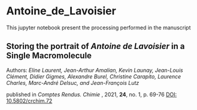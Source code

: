 # Antoine_de_Lavoisier

This jupyter notebook present the processing performed in the manuscript

## Storing the portrait of *Antoine de Lavoisier* in a Single Macromolecule

Authors: *Eline Laurent,
    Jean-Arthur Amalian,
    Kevin Launay,
    Jean-Louis Clément,
    Didier Gigmes,
    Alexandre Burel,
    Christine Carapito,
    Laurence Charles,
    Marc-André Delsuc,
    and Jean-François Lutz*

published in  *Comptes Rendus. Chimie* , 2021, **24**, no. 1, p. 69-76 [DOI: 10.5802/crchim.72](https://www.doi.org/10.5802/crchim.72)

